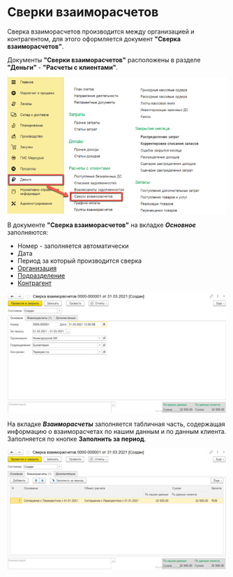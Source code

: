 # Сверки взаиморасчетов

Сверка взаиморасчетов производится между организацией и контрагентом, для этого оформляется документ **"Сверка взаиморасчетов"**.

Документы **"Сверки взаиморасчетов"** расположены в разделе **"Деньги"** - **"Расчеты с клиентами"**.

[![1][1]][1]

В документе **"Сверка взаиморасчетов"** на вкладке ***Основное*** заполняются:

- Номер - заполняется автоматически
- Дата
- Период за который производится сверка
- [Организация](../CommonInformation/Organization.md)
- [Подразделение](../CommonInformation/Department.md)
- [Контрагент](../CommonInformation/Contractor.md)

[![2][2]][2]

На вкладке ***Взаиморасчеты*** заполняется табличная часть, содержащая информацию о взаиморасчетах по нашим данным и по данным клиента. Заполняется по кнопке **Заполнить за период**.

[![3][3]][3]

[1]: ReconciliationOfMutualSettlements.assets/1.png
[2]: ReconciliationOfMutualSettlements.assets/2.png
[3]: ReconciliationOfMutualSettlements.assets/3.png
